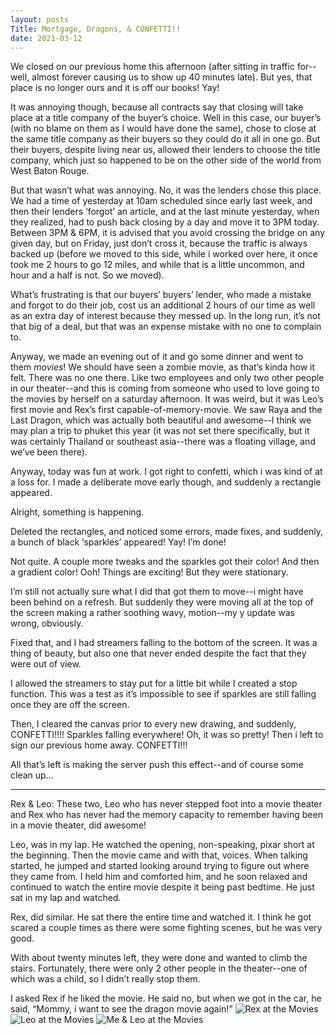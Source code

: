 ```yaml
---
layout: posts
Title: Mortgage, Dragons, & CONFETTI!!
date: 2021-03-12
---
```


We closed on our previous home this afternoon (after sitting in traffic for--well, almost forever causing us to show up 40 minutes late).  But yes, that place is no longer ours and it is off our books!  Yay!  

It was annoying though, because all contracts say that closing will take place at a title company of the buyer’s choice.  Well in this case, our buyer’s (with no blame on them as I would have done the same), chose to close at the same title company as their buyers so they could do it all in one go.  But their buyers, despite living near us, allowed their lenders to choose the title company, which just so happened to be on the other side of the world from West Baton Rouge.  

But that wasn’t what was annoying.  No, it was the lenders chose this place.  We had a time of yesterday at 10am scheduled since early last week, and then their lenders ‘forgot’ an article, and at the last minute yesterday, when they realized, had to push back closing by a day and move it to 3PM today.  Between 3PM & 6PM, it is advised that you avoid crossing the bridge on any given day, but on Friday, just don’t cross it, because the traffic is always backed up (before we moved to this side, while i worked over here, it once took me 2 hours to go 12 miles, and while that is a little uncommon, and hour and a half is not.  So we moved).

What’s frustrating is that our buyers’ buyers’ lender, who made a mistake and forgot to do their job, cost us an additional 2 hours of our time as well as an extra day of interest because they messed up.  In the long run, it’s not that big of a deal, but that was an expense mistake with no one to complain to.  

Anyway, we made an evening out of it and go some dinner and went to them *movies*!  We should have seen a zombie movie, as that’s kinda how it felt.  There was no one there.  Like two employees and only two other people in our theater--and this is coming from someone who used to love going to the movies by herself on a saturday afternoon.  It was weird, but it was Leo’s first movie and Rex’s first capable-of-memory-movie.  We saw Raya and the Last Dragon, which was actually both beautiful and awesome--I think we may plan a trip to phuket this year (it was not set there specifically, but it was certainly Thailand or southeast asia--there was a floating village, and we’ve been there).  

Anyway, today was fun at work.  I got right to confetti, which i was kind of at a loss for.  I made a deliberate move early though, and suddenly a rectangle appeared.  

Alright, something is happening.

Deleted the rectangles, and noticed some errors, made fixes, and suddenly, a bunch of black ‘sparkles’ appeared! Yay!  I’m done!  

Not quite.  A couple more tweaks and the sparkles got their color!  And then a gradient color!  Ooh!  Things are exciting!  But they were stationary.

I’m still not actually sure what I did that got them to move--i might have been behind on a refresh.  But suddenly they were moving all at the top of the screen making a rather soothing wavy, motion--my y update was wrong, obviously.  

Fixed that, and I had streamers falling to the bottom of the screen.  It was a thing of beauty, but also one that never ended despite the fact that they were out of view.  

I allowed the streamers to stay put for a little bit while I created a stop function.  This was a test as it’s impossible to see if sparkles are still falling once they are off the screen.  

Then, I cleared the canvas prior to every new drawing, and suddenly, CONFETTI!!!!  Sparkles falling everywhere!  Oh, it was so pretty!  Then i left to sign our previous home away.  CONFETTI!!!

All that’s left is making the server push this effect--and of course some clean up...

***

Rex & Leo:  These two, Leo who has never stepped foot into a movie theater and Rex who has never had the memory capacity to remember having been in a movie theater, did awesome!  

Leo, was in my lap.  He watched the opening, non-speaking, pixar short at the beginning.  Then the movie came and with that, voices.  When talking started, he jumped and started looking around trying to figure out where they came from.  I held him and comforted him, and he soon relaxed and continued to watch the entire movie despite it being past bedtime.  He just sat in my lap and watched.  

Rex, did similar.  He sat there the entire time and watched it.  I think he got scared a couple times as there were some fighting scenes, but he was very good.  

With about twenty minutes left, they were done and wanted to climb the stairs.  Fortunately, there were only 2 other people in the theater--one of which was a child, so I didn’t really stop them.  

I asked Rex if he liked the movie.  He said no, but when we got in the car, he said, “Mommy, i want to see the dragon movie again!”
![Rex at the Movies](http://maniginam.github.io/blog/pics&vids/RexAtTheMovies.jpeg)
![Leo at the Movies](http://maniginam.github.io/blog/pics&vids/LeoAtTheMovies.jpeg)
![Me & Leo at the Movies](http://maniginam.github.io/blog/pics&vids/Me&LeoAtTheMovies.jpeg)

